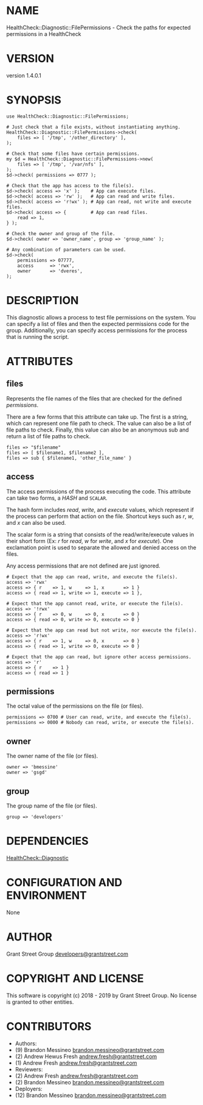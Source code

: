 # NAME

HealthCheck::Diagnostic::FilePermissions - Check the paths for expected permissions in a HealthCheck

# VERSION

version 1.4.0.1

# SYNOPSIS

    use HealthCheck::Diagnostic::FilePermissions;

    # Just check that a file exists, without instantiating anything.
    HealthCheck::Diagnostic::FilePermissions->check(
        files => [ '/tmp', '/other_directory' ],
    );

    # Check that some files have certain permissions.
    my $d = HealthCheck::Diagnostic::FilePermissions->new(
        files => [ '/tmp', '/var/nfs' ],
    );
    $d->check( permissions => 0777 );

    # Check that the app has access to the file(s).
    $d->check( access => 'x' );    # App can execute files.
    $d->check( access => 'rw' );   # App can read and write files.
    $d->check( access => 'r!wx' ); # App can read, not write and execute files.
    $d->check( access => {         # App can read files.
        read => 1,
    } );

    # Check the owner and group of the file.
    $d->check( owner => 'owner_name', group => 'group_name' );

    # Any combination of parameters can be used.
    $d->check(
        permissions => 07777,
        access      => 'rwx',
        owner       => 'dveres',
    );

# DESCRIPTION

This diagnostic allows a process to test file permissions on the system.
You can specify a list of files and then the expected permissions
code for the group.
Additionally, you can specify access permissions for the process that
is running the script.

# ATTRIBUTES

## files

Represents the file names of the files that are checked for the defined
_permissions_.

There are a few forms that this attribute can take up.
The first is a string, which can represent one file path to check.
The value can also be a list of file paths to check.
Finally, this value can also be an anonymous sub and return a list of
file paths to check.

    files => "$filename"
    files => [ $filename1, $filename2 ],
    files => sub { $filename1, 'other_file_name' }

## access

The access permissions of the process executing the code.
This attribute can take two forms, a _HASH_ and `SCALAR`.

The hash form includes _read_, _write_, and _execute_ values, which
represent if the process can perform that action on the file.
Shortcut keys such as _r_, _w_, and _x_ can also be used.

The scalar form is a string that consists of the read/write/execute values
in their short form (Ex: _r_ for _read_, _w_ for _write_, and _x_
for _execute_).
One exclamation point is used to separate the allowed and denied access
on the files.

Any access permissions that are not defined are just ignored.

    # Expect that the app can read, write, and execute the file(s).
    access => 'rwx'
    access => { r    => 1, w     => 1, x       => 1 }
    access => { read => 1, write => 1, execute => 1 },

    # Expect that the app cannot read, write, or execute the file(s).
    access => '!rwx'
    access => { r    => 0, w     => 0, x       => 0 }
    access => { read => 0, write => 0, execute => 0 }

    # Expect that the app can read but not write, nor execute the file(s).
    access => 'r!wx'
    access => { r    => 1, w     => 0, x       => 0 }
    access => { read => 1, write => 0, execute => 0 }

    # Expect that the app can read, but ignore other access permissions.
    access => 'r'
    access => { r    => 1 }
    access => { read => 1 }

## permissions

The octal value of the permissions on the file (or files).

    permissions => 0700 # User can read, write, and execute the file(s).
    permissions => 0000 # Nobody can read, write, or execute the file(s).

## owner

The owner name of the file (or files).

    owner => 'bmessine'
    owner => 'gsgd'

## group

The group name of the file (or files).

    group => 'developers'

# DEPENDENCIES

[HealthCheck::Diagnostic](https://metacpan.org/pod/HealthCheck%3A%3ADiagnostic)

# CONFIGURATION AND ENVIRONMENT

None

# AUTHOR

Grant Street Group <developers@grantstreet.com>

# COPYRIGHT AND LICENSE

This software is copyright (c) 2018 - 2019 by Grant Street Group.  No
license is granted to other entities.

# CONTRIBUTORS

- Authors:
- (9) Brandon Messineo <brandon.messineo@grantstreet.com>
- (2) Andrew Hewus Fresh <andrew.fresh@grantstreet.com>
- (1) Andrew Fresh <andrew.fresh@grantstreet.com>
- Reviewers:
- (2) Andrew Fresh <andrew.fresh@grantstreet.com> 
- (2) Brandon Messineo <brandon.messineo@grantstreet.com> 
- Deployers:
- (12) Brandon Messineo <brandon.messineo@grantstreet.com>  
